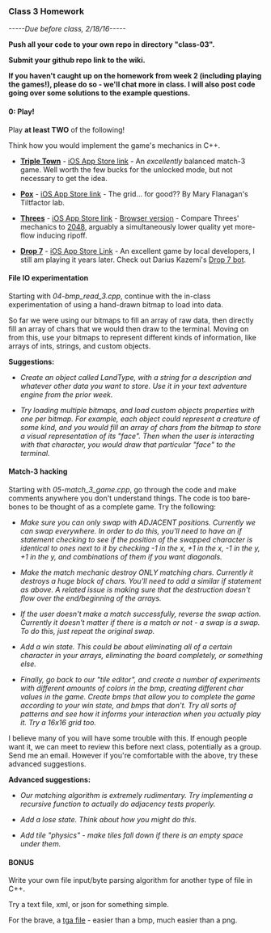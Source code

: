 ### Class 3 Homework

*-----Due before class, 2/18/16-----*

**Push all your code to your own repo in directory "class-03".**

**Submit your github repo link to the wiki.**

**If you haven't caught up on the homework from week 2 (including playing the games!), please do so - we'll chat more in class. I will also post code going over some solutions to the example questions.**

#### 0: Play!

Play **at least TWO** of the following!

Think how you would implement the game's mechanics in C++.

* [**Triple Town**](http://spryfox.com/our-games/tripletown/) - [iOS App Store link](https://itunes.apple.com/us/app/triple-town/id490532168?mt=8&ign-mpt=uo%3D4) - An *excellently* balanced match-3 game. Well worth the few bucks for the unlocked mode, but not necessary to get the idea.

* [**Pox**](http://www.tiltfactor.org/game/pox/) - [iOS App Store link](https://itunes.apple.com/us/app/pox-save-the-people/id475604824?mt=8) - The grid... for good?? By Mary Flanagan's Tiltfactor lab.

* [**Threes**](http://asherv.com/threes/) - [iOS App Store link](https://itunes.apple.com/us/app/threes!-free/id976851174?mt=8) - [Browser version](http://threesjs.com/) - Compare Threes' mechanics to [2048](http://2048game.com/), arguably a simultaneously lower quality yet more-flow inducing ripoff.

* [**Drop 7**](http://areacodeinc.com/projects/drop7/comment-page-1/) - [iOS App Store Link](https://itunes.apple.com/us/app/drop7/id425242132?mt=8) - An excellent game by local developers, I still am playing it years later. Check out Darius Kazemi's [Drop 7 bot](http://tinysubversions.com/game/dropN/).

#### File IO experimentation

Starting with *04-bmp_read_3.cpp*, continue with the in-class experimentation of using a hand-drawn bitmap to load into data. 

So far we were using our bitmaps to fill an array of raw data, then directly fill an array of chars that we would then draw to the terminal. Moving on from this, use your bitmaps to represent different kinds of information, like arrays of ints, strings, and custom objects. 

**Suggestions:**

* *Create an object called LandType, with a string for a description and whatever other data you want to store. Use it in your text adventure engine from the prior week.*

* *Try loading multiple bitmaps, and load custom objects properties with one per bitmap. For example, each object could represent a creature of some kind, and you would fill an array of chars from the bitmap to store a visual representation of its "face". Then when the user is interacting with that character, you would draw that particular "face" to the terminal.*

#### Match-3 hacking

Starting with *05-match_3_game.cpp*, go through the code and make comments anywhere you don't understand things. The code is too bare-bones to be thought of as a complete game. Try the following:

* *Make sure you can only swap with ADJACENT positions. Currently we can swap everywhere. In order to do this, you'll need to have an if statement checking to see if the position of the swapped character is identical to ones next to it by checking -1 in the x, +1 in the x, -1 in the y, +1 in the y, and combinations of them if you want diagonals.*

* *Make the match mechanic destroy ONLY matching chars. Currently it destroys a huge block of chars. You'll need to add a similar if statement as above. A related issue is making sure that the destruction doesn't flow over the end/beginning of the arrays.*

* *If the user doesn't make a match successfully, reverse the swap action. Currently it doesn't matter if there is a match or not - a swap is a swap. To do this, just repeat the original swap.*

* *Add a win state. This could be about eliminating all of a certain character in your arrays, eliminating the board completely, or something else.*

* *Finally, go back to our "tile editor", and create a number of experiments with different amounts of colors in the bmp, creating different char values in the game. Create bmps that allow you to complete the game according to your win state, and bmps that don't. Try all sorts of patterns and see how it informs your interaction when you actually play it. Try a 16x16 grid too.*

I believe many of you will have some trouble with this. If enough people want it, we can meet to review this before next class, potentially as a group. Send me an email. However if you're comfortable with the above, try these advanced suggestions. 

**Advanced suggestions:**

* *Our matching algorithm is extremely rudimentary. Try implementing a recursive function to actually do adjacency tests properly.*

* *Add a lose state. Think about how you might do this.*

* *Add tile "physics" - make tiles fall down if there is an empty space under them.*

#### BONUS

Write your own file input/byte parsing algorithm for another type of file in C++. 

Try a text file, xml, or json for something simple.

For the brave, a [tga file](http://paulbourke.net/dataformats/tga/) - easier than a bmp, much easier than a png.

